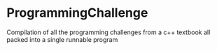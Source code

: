 # ProgrammingChallenge
Compilation of all the programming challenges from a c++ textbook all packed into a single runnable program
